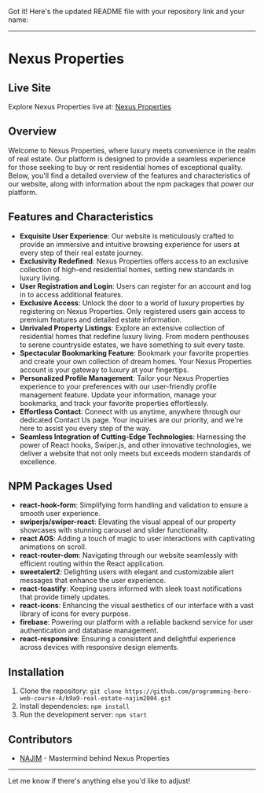 Got it! Here's the updated README file with your repository link and your name:

---

# Nexus Properties

## Live Site

Explore Nexus Properties live at: [Nexus Properties](https://home-haven-e41db.web.app/)

## Overview

Welcome to Nexus Properties, where luxury meets convenience in the realm of real estate. Our platform is designed to provide a seamless experience for those seeking to buy or rent residential homes of exceptional quality. Below, you'll find a detailed overview of the features and characteristics of our website, along with information about the npm packages that power our platform.

## Features and Characteristics

- **Exquisite User Experience**: Our website is meticulously crafted to provide an immersive and intuitive browsing experience for users at every step of their real estate journey.
- **Exclusivity Redefined**: Nexus Properties offers access to an exclusive collection of high-end residential homes, setting new standards in luxury living.
- **User Registration and Login**: Users can register for an account and log in to access additional features.
- **Exclusive Access**: Unlock the door to a world of luxury properties by registering on Nexus Properties. Only registered users gain access to premium features and detailed estate information.
- **Unrivaled Property Listings**: Explore an extensive collection of residential homes that redefine luxury living. From modern penthouses to serene countryside estates, we have something to suit every taste.
- **Spectacular Bookmarking Feature**: Bookmark your favorite properties and create your own collection of dream homes. Your Nexus Properties account is your gateway to luxury at your fingertips.
- **Personalized Profile Management**: Tailor your Nexus Properties experience to your preferences with our user-friendly profile management feature. Update your information, manage your bookmarks, and track your favorite properties effortlessly.
- **Effortless Contact**: Connect with us anytime, anywhere through our dedicated Contact Us page. Your inquiries are our priority, and we're here to assist you every step of the way.
- **Seamless Integration of Cutting-Edge Technologies**: Harnessing the power of React hooks, Swiper.js, and other innovative technologies, we deliver a website that not only meets but exceeds modern standards of excellence.

## NPM Packages Used

- **react-hook-form**: Simplifying form handling and validation to ensure a smooth user experience.
- **swiperjs/swiper-react**: Elevating the visual appeal of our property showcases with stunning carousel and slider functionality.
- **react AOS**: Adding a touch of magic to user interactions with captivating animations on scroll.
- **react-router-dom**: Navigating through our website seamlessly with efficient routing within the React application.
- **sweetalert2**: Delighting users with elegant and customizable alert messages that enhance the user experience.
- **react-toastify**: Keeping users informed with sleek toast notifications that provide timely updates.
- **react-icons**: Enhancing the visual aesthetics of our interface with a vast library of icons for every purpose.
- **firebase**: Powering our platform with a reliable backend service for user authentication and database management.
- **react-responsive**: Ensuring a consistent and delightful experience across devices with responsive design elements.

## Installation

1. Clone the repository: `git clone https://github.com/programming-hero-web-course-4/b9a9-real-estate-najim2004.git`
2. Install dependencies: `npm install`
3. Run the development server: `npm start`

## Contributors

- [NAJIM](https://github.com/najim2004) - Mastermind behind Nexus Properties

---

Let me know if there's anything else you'd like to adjust!

